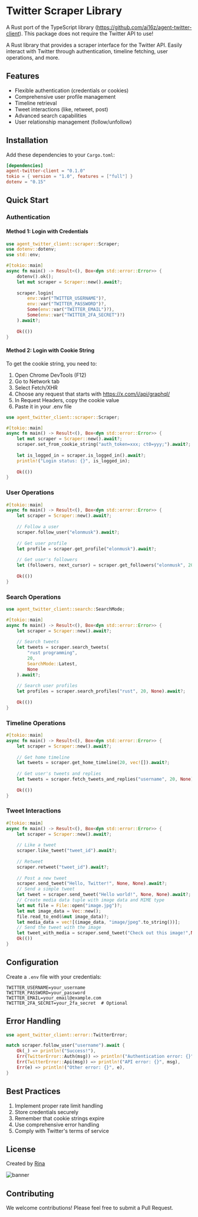 # Twitter Scraper Library

A Rust port of the TypeScript library (https://github.com/ai16z/agent-twitter-client). This package does not require the Twitter API to use!

A Rust library that provides a scraper interface for the Twitter API. Easily interact with Twitter through authentication, timeline fetching, user operations, and more.

## Features

- Flexible authentication (credentials or cookies)
- Comprehensive user profile management
- Timeline retrieval
- Tweet interactions (like, retweet, post)
- Advanced search capabilities
- User relationship management (follow/unfollow)

## Installation

Add these dependencies to your `Cargo.toml`:

```toml
[dependencies]
agent-twitter-client = "0.1.0"
tokio = { version = "1.0", features = ["full"] }
dotenv = "0.15"
```

## Quick Start

### Authentication

#### Method 1: Login with Credentials

```rust
use agent_twitter_client::scraper::Scraper;
use dotenv::dotenv;
use std::env;

#[tokio::main]
async fn main() -> Result<(), Box<dyn std::error::Error>> {
    dotenv().ok();
    let mut scraper = Scraper::new().await?;
    
    scraper.login(
        env::var("TWITTER_USERNAME")?,
        env::var("TWITTER_PASSWORD")?,
        Some(env::var("TWITTER_EMAIL")?),
        Some(env::var("TWITTER_2FA_SECRET")?)
    ).await?;
    
    Ok(())
}
```

#### Method 2: Login with Cookie String
To get the cookie string, you need to:
1. Open Chrome DevTools (F12)
2. Go to Network tab
3. Select Fetch/XHR
4. Choose any request that starts with https://x.com/i/api/graphql/
5. In Request Headers, copy the cookie value
6. Paste it in your .env file

```rust
use agent_twitter_client::scraper::Scraper;

#[tokio::main]
async fn main() -> Result<(), Box<dyn std::error::Error>> {
    let mut scraper = Scraper::new().await?;
    scraper.set_from_cookie_string("auth_token=xxx; ct0=yyy;").await?;
    
    let is_logged_in = scraper.is_logged_in().await?;
    println!("Login status: {}", is_logged_in);
    
    Ok(())
}
```

### User Operations

```rust
#[tokio::main]
async fn main() -> Result<(), Box<dyn std::error::Error>> {
    let scraper = Scraper::new().await?;
    
    // Follow a user
    scraper.follow_user("elonmusk").await?;
    
    // Get user profile
    let profile = scraper.get_profile("elonmusk").await?;
    
    // Get user's followers
    let (followers, next_cursor) = scraper.get_followers("elonmusk", 20, None).await?;
    
    Ok(())
}
```

### Search Operations

```rust
use agent_twitter_client::search::SearchMode;

#[tokio::main]
async fn main() -> Result<(), Box<dyn std::error::Error>> {
    let scraper = Scraper::new().await?;
    
    // Search tweets
    let tweets = scraper.search_tweets(
        "rust programming",
        20,
        SearchMode::Latest,
        None
    ).await?;
    
    // Search user profiles
    let profiles = scraper.search_profiles("rust", 20, None).await?;
    
    Ok(())
}
```

### Timeline Operations

```rust
#[tokio::main]
async fn main() -> Result<(), Box<dyn std::error::Error>> {
    let scraper = Scraper::new().await?;
    
    // Get home timeline
    let tweets = scraper.get_home_timeline(20, vec![]).await?;
    
    // Get user's tweets and replies
    let tweets = scraper.fetch_tweets_and_replies("username", 20, None).await?;
    
    Ok(())
}
```

### Tweet Interactions

```rust
#[tokio::main]
async fn main() -> Result<(), Box<dyn std::error::Error>> {
    let scraper = Scraper::new().await?;
    
    // Like a tweet
    scraper.like_tweet("tweet_id").await?;
    
    // Retweet
    scraper.retweet("tweet_id").await?;
    
    // Post a new tweet
    scraper.send_tweet("Hello, Twitter!", None, None).await?;
    // Send a simple tweet
    let tweet = scraper.send_tweet("Hello world!", None, None).await?;
    // Create media data tuple with image data and MIME type
    let mut file = File::open("image.jpg")?;
    let mut image_data = Vec::new();
    file.read_to_end(&mut image_data)?;
    let media_data = vec![(image_data, "image/jpeg".to_string())];
    // Send the tweet with the image
    let tweet_with_media = scraper.send_tweet("Check out this image!",None,Some(media_data)).await?;
    Ok(())
}
```

## Configuration

Create a `.env` file with your credentials:

```env
TWITTER_USERNAME=your_username
TWITTER_PASSWORD=your_password
TWITTER_EMAIL=your_email@example.com
TWITTER_2FA_SECRET=your_2fa_secret  # Optional
```

## Error Handling

```rust
use agent_twitter_client::error::TwitterError;

match scraper.follow_user("username").await {
    Ok(_) => println!("Success!"),
    Err(TwitterError::Auth(msg)) => println!("Authentication error: {}", msg),
    Err(TwitterError::Api(msg)) => println!("API error: {}", msg),
    Err(e) => println!("Other error: {}", e),
}
```

## Best Practices

1. Implement proper rate limit handling
2. Store credentials securely
3. Remember that cookie strings expire
4. Use comprehensive error handling
5. Comply with Twitter's terms of service

## License

Created by [Rina](https://x.com/Rina_RIG)

![banner](https://github.com/user-attachments/assets/b2e37bc8-7fe9-4285-a85b-c41dae9d288b)

## Contributing

We welcome contributions! Please feel free to submit a Pull Request.
